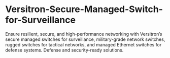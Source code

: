 # Versitron-Secure-Managed-Switch-for-Surveillance
Ensure resilient, secure, and high-performance networking with Versitron’s secure managed switches for surveillance, military-grade network switches, rugged switches for tactical networks, and managed Ethernet switches for defense systems. Defense and security-ready solutions.
